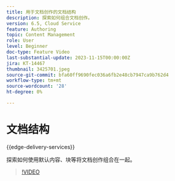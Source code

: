 ```yaml
---
title: 用于文档创作的文档结构
description: 探索如何组合文档创作。
version: 6.5, Cloud Service
feature: Authoring
topic: Content Management
role: User
level: Beginner
doc-type: Feature Video
last-substantial-update: 2023-11-15T00:00:00Z
jira: KT-14467
thumbnail: 3425701.jpeg
source-git-commit: bfa60ff9690fec036a6fb2e48cb7947ca9b762d4
workflow-type: tm+mt
source-wordcount: '28'
ht-degree: 0%

---
```



# 文档结构

{{edge-delivery-services}}

探索如何使用默认内容、块等将文档创作组合在一起。

>[!VIDEO](https://video.tv.adobe.com/v/3425701/?learn=on)
